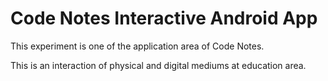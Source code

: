 # Code Notes Interactive Android App

This experiment is one of the application area of Code Notes.

This is an interaction of physical and digital mediums at education area.
